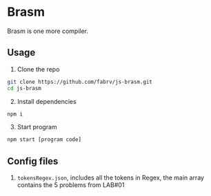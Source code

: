 # Brasm
Brasm is one more compiler.

## Usage
1. Clone the repo
```bash
git clone https://github.com/fabrv/js-brasm.git
cd js-brasm
```
2. Install dependencies
```bash
npm i
```
3. Start program
```bash
npm start [program code]
```

## Config files
1. `tokensRegex.json`, includes all the tokens in Regex, the main array contains the 5 problems from LAB#01